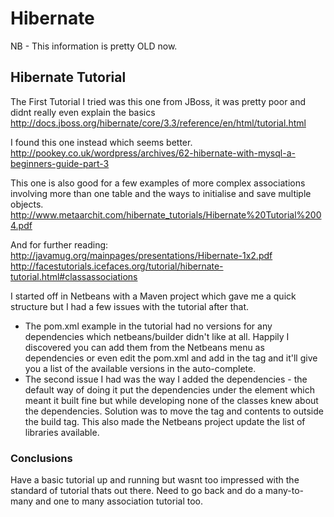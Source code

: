 # Hibernate

NB - This information is pretty OLD now.

## Hibernate Tutorial

The First Tutorial I tried was this one from JBoss, it was pretty poor and didnt really even explain the basics
<http://docs.jboss.org/hibernate/core/3.3/reference/en/html/tutorial.html>

I found this one instead which seems better.
<http://pookey.co.uk/wordpress/archives/62-hibernate-with-mysql-a-beginners-guide-part-3>

This one is also good for a few examples of more complex associations
involving more than one table and the ways to initialise and save
multiple objects.
<http://www.metaarchit.com/hibernate_tutorials/Hibernate%20Tutorial%2004.pdf>

And for further reading:
<http://javamug.org/mainpages/presentations/Hibernate-1x2.pdf>
<http://facestutorials.icefaces.org/tutorial/hibernate-tutorial.html#classassociations>

I started off in Netbeans with a Maven project which gave me a quick structure but I had a few issues with the tutorial after that.

- The pom.xml example in the tutorial had no versions for any dependencies which netbeans/builder didn't like at all. Happily I discovered you can add them from the Netbeans menu as dependencies or even edit the pom.xml and add in the <version> tag and it'll give you a list of the available versions in the auto-complete.
- The second issue I had was the way I added the dependencies - the default way of doing it put the dependencies under the <build> element which meant it built fine but while developing none of the classes knew about the dependencies. Solution was to move the <dependencies> tag and contents to outside the build tag. This also made the Netbeans project update the list of libraries available.

### Conclusions

Have a basic tutorial up and running but wasnt too impressed with the
standard of tutorial thats out there. Need to go back and do a
many-to-many and one to many association tutorial too.
